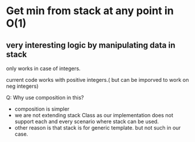 

# Get min from stack at any point in O(1)

## very interesting logic by manipulating data in stack 

only works in case of integers.

current code works with positive integers.( but can be imporved to work on neg integers)

Q: Why use composition in this?
 - composition is simpler
 - we are not extending stack Class as our implementation does not support each and every scenario where stack can be used.
 - other reason is that stack<T> is for generic template. but not such in our case.

